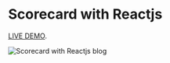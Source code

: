 # Scorecard with Reactjs

[LIVE DEMO](https://react-scorecard.netlify.app).

![Scorecard with Reactjs blog](https://raw.githubusercontent.com/farisnceit/react-scorecard/main/react-scorecard.netlify.png "Scorecard with Reactjs")
